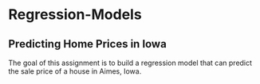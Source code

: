 # Regression-Models

## Predicting Home Prices in Iowa

The goal of this assignment is to build a regression model that can predict the sale price of a house in Aimes, Iowa.
